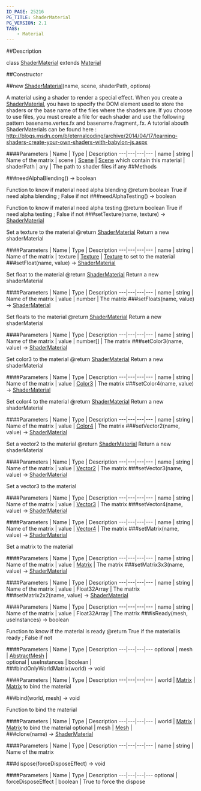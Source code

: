 ```yaml
---
ID_PAGE: 25216
PG_TITLE: ShaderMaterial
PG_VERSION: 2.1
TAGS:
    - Material
---
```

##Description

class [ShaderMaterial](/classes/2.2/ShaderMaterial) extends [Material](/classes/2.2/Material)



##Constructor

##new [ShaderMaterial](/classes/2.2/ShaderMaterial)(name, scene, shaderPath, options)

A material using a shader to render a special effect. When you create a [ShaderMaterial](/classes/2.2/ShaderMaterial), you have to
specify the DOM element used to store the shaders or the base name of the files where the shaders are.
If you choose to use files, you must create a file for each shader and use the following pattern basename.vertex.fx and basename.fragment,.fx.
A tutorial abouth ShaderMaterials can be found here : http://blogs.msdn.com/b/eternalcoding/archive/2014/04/17/learning-shaders-create-your-own-shaders-with-babylon-js.aspx

####Parameters
 | Name | Type | Description
---|---|---|---
 | name | string |  Name of the matrix
 | scene | [Scene](/classes/2.2/Scene) |  [Scene](/classes/2.2/Scene) which contain this material
 | shaderPath | any |  The path to shader files if any
##Methods

###needAlphaBlending() &rarr; boolean

Function to know if material need alpha blending
@return boolean True if need alpha blending ; False if not
###needAlphaTesting() &rarr; boolean

Function to know if material need alpha testing
@return boolean True if need alpha testing ; False if not
###setTexture(name, texture) &rarr; [ShaderMaterial](/classes/2.2/ShaderMaterial)

Set a texture to the material
@return [ShaderMaterial](/classes/2.2/ShaderMaterial) Return a new shaderMaterial

####Parameters
 | Name | Type | Description
---|---|---|---
 | name | string |  Name of the matrix
 | texture | [Texture](/classes/2.2/Texture) |  [Texture](/classes/2.2/Texture) to set to the material
###setFloat(name, value) &rarr; [ShaderMaterial](/classes/2.2/ShaderMaterial)

Set float to the material
@return [ShaderMaterial](/classes/2.2/ShaderMaterial) Return a new shaderMaterial

####Parameters
 | Name | Type | Description
---|---|---|---
 | name | string |  Name of the matrix
 | value | number |  The matrix
###setFloats(name, value) &rarr; [ShaderMaterial](/classes/2.2/ShaderMaterial)

Set floats to the material
@return [ShaderMaterial](/classes/2.2/ShaderMaterial) Return a new shaderMaterial

####Parameters
 | Name | Type | Description
---|---|---|---
 | name | string |  Name of the matrix
 | value | number[] |  The matrix
###setColor3(name, value) &rarr; [ShaderMaterial](/classes/2.2/ShaderMaterial)

Set color3 to the material
@return [ShaderMaterial](/classes/2.2/ShaderMaterial) Return a new shaderMaterial

####Parameters
 | Name | Type | Description
---|---|---|---
 | name | string |  Name of the matrix
 | value | [Color3](/classes/2.2/Color3) |  The matrix
###setColor4(name, value) &rarr; [ShaderMaterial](/classes/2.2/ShaderMaterial)

Set color4 to the material
@return [ShaderMaterial](/classes/2.2/ShaderMaterial) Return a new shaderMaterial

####Parameters
 | Name | Type | Description
---|---|---|---
 | name | string |  Name of the matrix
 | value | [Color4](/classes/2.2/Color4) |  The matrix
###setVector2(name, value) &rarr; [ShaderMaterial](/classes/2.2/ShaderMaterial)

Set a vector2 to the material
@return [ShaderMaterial](/classes/2.2/ShaderMaterial) Return a new shaderMaterial

####Parameters
 | Name | Type | Description
---|---|---|---
 | name | string |  Name of the matrix
 | value | [Vector2](/classes/2.2/Vector2) |  The matrix
###setVector3(name, value) &rarr; [ShaderMaterial](/classes/2.2/ShaderMaterial)

Set a vector3 to the material

####Parameters
 | Name | Type | Description
---|---|---|---
 | name | string |  Name of the matrix
 | value | [Vector3](/classes/2.2/Vector3) |  The matrix
###setVector4(name, value) &rarr; [ShaderMaterial](/classes/2.2/ShaderMaterial)



####Parameters
 | Name | Type | Description
---|---|---|---
 | name | string |  Name of the matrix
 | value | [Vector4](/classes/2.2/Vector4) |  The matrix
###setMatrix(name, value) &rarr; [ShaderMaterial](/classes/2.2/ShaderMaterial)

Set a matrix to the material

####Parameters
 | Name | Type | Description
---|---|---|---
 | name | string |  Name of the matrix
 | value | [Matrix](/classes/2.2/Matrix) |  The matrix
###setMatrix3x3(name, value) &rarr; [ShaderMaterial](/classes/2.2/ShaderMaterial)



####Parameters
 | Name | Type | Description
---|---|---|---
 | name | string |  Name of the matrix
 | value | Float32Array |  The matrix
###setMatrix2x2(name, value) &rarr; [ShaderMaterial](/classes/2.2/ShaderMaterial)



####Parameters
 | Name | Type | Description
---|---|---|---
 | name | string |  Name of the matrix
 | value | Float32Array |  The matrix
###isReady(mesh, useInstances) &rarr; boolean

Function to know if the material is ready
@return True if the material is ready ; False if not

####Parameters
 | Name | Type | Description
---|---|---|---
optional | mesh | [AbstractMesh](/classes/2.2/AbstractMesh) |  
optional | useInstances | boolean |  
###bindOnlyWorldMatrix(world) &rarr; void



####Parameters
 | Name | Type | Description
---|---|---|---
 | world | [Matrix](/classes/2.2/Matrix) |  [Matrix](/classes/2.2/Matrix) to bind the material

###bind(world, mesh) &rarr; void

Function to bind the material

####Parameters
 | Name | Type | Description
---|---|---|---
 | world | [Matrix](/classes/2.2/Matrix) |  [Matrix](/classes/2.2/Matrix) to bind the material
optional | mesh | [Mesh](/classes/2.2/Mesh) |  
###clone(name) &rarr; [ShaderMaterial](/classes/2.2/ShaderMaterial)



####Parameters
 | Name | Type | Description
---|---|---|---
 | name | string |  Name of the matrix

###dispose(forceDisposeEffect) &rarr; void



####Parameters
 | Name | Type | Description
---|---|---|---
optional | forceDisposeEffect | boolean |  True to force the dispose


